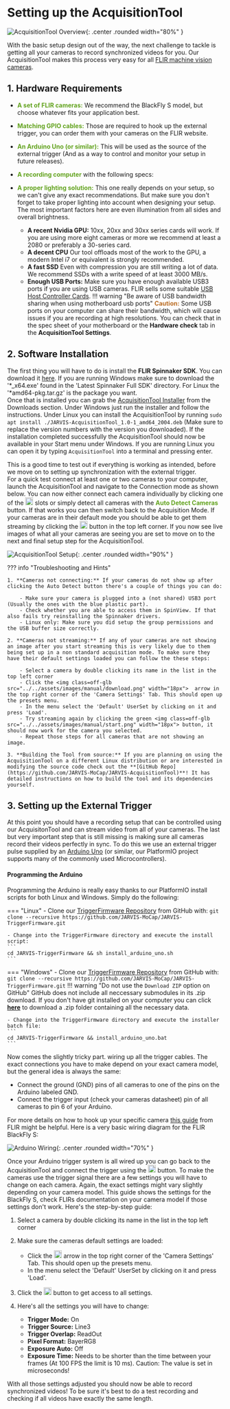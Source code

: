 # Setting up the AcquisitionTool

![AcquisitionTool Overview](../assets/images/manual/JARVIS_AcquisitionTool.png){: .center .rounded width="80%" }


With the basic setup design out of the way, the next challenge to tackle is getting all your cameras to record synchronized videos for you. Our AcquisitionTool makes this process very easy for all [FLIR machine vision cameras](https://www.flir.eu/browse/industrial/machine-vision-cameras/modelselector/).

## 1. Hardware Requirements

- <span style="color:#63a31f">**A set of FLIR cameras:**</span> We recommend the BlackFly S model, but choose whatever fits your application best.
- <span style="color:#63a31f">**Matching GPIO cables:**</span> Those are required to hook up the external trigger, you can order them with your cameras on the FLIR website.
- <span style="color:#63a31f">**An Arduino Uno (or similar):**</span> This will be used as the source of the external trigger (And as a way to control and monitor your setup in future releases).
- <span style="color:#63a31f">**A recording computer**</span> with the following specs:
- <span style="color:#63a31f">**A proper lighting solution:**</span> This one really depends on your setup, so we can't give any exact recommendations. But make sure you don't forget to take proper lighting into account when designing your setup. The most important factors here are even illumination from all sides and overall brightness.

    * **A recent Nvidia GPU:** 10xx, 20xx and 30xx series cards will work. If you are using more eight cameras or more we recommend at least a 2080 or preferably a 30-series card.
    * **A decent CPU** Our tool offloads most of the work to the GPU, a modern Intel i7 or equivalent is strongly recommended.
    * **A fast SSD** Even with compression you are still writing a lot of data. We recommend SSDs with a write speed of at least 3000 MB/s.
    * **Enough USB Ports:** Make sure you have enough available USB3 ports if you are using USB cameras. FLIR sells some suitable [USB Host Controller Cards](https://www.flir.eu/products/usb-3.1-host-controller-card/). 
    !!! warning "Be aware of USB bandwidth sharing when using motherboard usb ports"
        <span style="color:#bb6d24">**Caution:**</span> Some USB ports on your computer can share their bandwidth, which will cause issues if you are recording at high resolutions. You can check that in the spec sheet of your motherboard or the **Hardware check** tab in the **AcquisitionTool Settings**.


## 2. Software Installation

The first thing you will have to do is install the **FLIR Spinnaker SDK**. You can download it [here](https://www.flir.eu/products/spinnaker-sdk/). If you are running Windows make sure to download the '\*_x64.exe' found in the 'Latest Spinnaker Full SDK' directory. For Linux the '\*amd64-pkg.tar.gz' is the package you want.\
Once that is installed you can grab the [AcquisitionTool Installer](https://jarvis-mocap.github.io/jarvis-docs//2021-10-29-downloads.html) from the Downloads section. Under Windows just run the installer and follow the instructions. Under Linux you can install the AcquisitionTool by running `sudo apt install ./JARVIS-AcquisitionTool_1.0-1_amd64_2004.deb` (Make sure to replace the version numbers with the version you downloaded).
If the installation completed successfully the AcquisitionTool should now be available in your Start menu under Windows. If you are running Linux you can open it by typing `AcquisitionTool` into a terminal and pressing enter.

This is a good time to test out if everything is working as intended, before we move on to setting up synchronization with the external trigger.\
For a quick test connect at least one or two cameras to your computer, launch the AcquisitionTool and navigate to the Connection mode as shown below. You can now either connect each camera individually by clicking one of the <img class=off-glb src="../../assets/images/manual/download.png" width="18px"> slots or simply detect all cameras with the <span style="color:#63a31f">**Auto Detect Cameras**</span> button. If that works you can then switch back to the Acquisition Mode. If your cameras are in their default mode you should be able to get them streaming by clicking the <img class=off-glb src="../../assets/images/manual/start.png" width="18px">  button in the top left corner. If you now see live images of what all your cameras are seeing you are set to move on to the next and final setup step for the AcquisitionTool.

![AcquisitionTool Setup](../assets/gifs/manual/AcquisitionSetup.gif){: .center .rounded width="90%" }

??? info "Troubleshooting and Hints"

    1. **Cameras not connecting:** If your cameras do not show up after clicking the Auto Detect button there's a couple of things you can do:
        
        - Make sure your camera is plugged into a (not shared) USB3 port (Usually the ones with the blue plastic part).
        - Check whether you are able to access them in SpinView. If that also fails try reinstalling the Spinnaker drivers.
        - Linux only: Make sure you did setup the group permissions and the USB buffer size correctly.

    2. **Cameras not streaming:** If any of your cameras are not showing an image after you start streaming this is very likely due to them being set up in a non standard acquisition mode. To make sure they have their default settings loaded you can follow the these steps:

        - Select a camera by double clicking its name in the list in the top left corner
        - Click the <img class=off-glb src="../../assets/images/manual/download.png" width="18px">  arrow in the top right corner of the 'Camera Settings' Tab. This should open up the presets menu.
        - In the menu select the 'Default' UserSet by clicking on it and press 'Load'.
        - Try streaming again by clicking the green <img class=off-glb src="../../assets/images/manual/start.png" width="18px"> button, it should now work for the camera you selected.
        - Repeat those steps for all cameras that are not showing an image.

    3. **Building the Tool from source:** If you are planning on using the AcquisitionTool on a different Linux distribution or are interested in modifying the source code check out the **[GitHub Repo](https://github.com/JARVIS-MoCap/JARVIS-AcquisitionTool)**! It has detailed instructions on how to build the tool and its dependencies yourself.


## 3. Setting up the External Trigger

At this point you should have a recording setup that can be controlled using our AcquisitonTool and can stream video from all of your cameras. The last but very important step that is still missing is making sure all cameras record their videos perfectly in sync. To do this we use an external trigger pulse supplied by an [Arduino Uno](https://store.arduino.cc/products/arduino-uno-rev3) (or similar, our PlatformIO project supports many of the commonly used Microcontrollers).

#### Programming the Arduino
Programming the Arduino is really easy thanks to our PlatformIO install scripts for both Linux and Windows. Simply do the following:

=== "Linux"
    - Clone our [TriggerFirmware Repository](https://github.com/JARVIS-MoCap/JARVIS-TriggerFirmware) from GitHub with:
    ```
    git clone --recursive https://github.com/JARVIS-MoCap/JARVIS-TriggerFirmware.git
    ```

    - Change into the TriggerFirmware directory and execute the install script:
    ```
    cd JARVIS-TriggerFirmware && sh install_arduino_uno.sh
    ```

=== "Windows"
    - Clone our [TriggerFirmware Repository](https://github.com/JARVIS-MoCap/JARVIS-TriggerFirmware) from GitHub with:
    ```
    git clone --recursive https://github.com/JARVIS-MoCap/JARVIS-TriggerFirmware.git
    ```
    !!! warning "Do not use the `Download ZIP` option on GitHub"
        GitHub does not include all neccessary submodules in its .zip download. If you don't have git installed on your computer you can click **[here]()** to download a .zip folder containing all the necessary data.

    - Change into the TriggerFirmware directory and execute the installer batch file:
    ```
    cd JARVIS-TriggerFirmware && install_arduino_uno.bat
    ```

Now comes the slightly tricky part. wiring up all the trigger cables. The exact connections you have to make depend on your exact camera model, but the general idea is always the same:

- Connect the ground (GND) pins of all cameras to one of the pins on the Arduino labeled GND.  
- Connect the trigger input (check your cameras datasheet) pin of all cameras to pin 6 of your Arduino.

For more details on how to hook up your specific camera [this guide](https://www.flir.eu/support-center/iis/machine-vision/application-note/configuring-synchronized-capture-with-multiple-cameras/) from FLIR might be helpful. Here is a very basic wiring diagram for the FLIR BlackFly S:

![Arduino Wiring](../assets/images/manual/ArduinoWiring.png){: .center .rounded width="70%" }




Once your Arduino trigger system is all wired up you can go back to the AcquisitionTool and connect the trigger using the <img class=off-glb src="../../assets/images/manual/add_green.png" width="18px"> button. To make the cameras use the trigger signal there are a few settings you will have to change on each camera. Again, the exact settings might vary slightly depending on your camera model. This guide shows the settings for the BlackFly S, check FLIRs documentation on your camera model if those settings don't work. Here's the step-by-step guide:

1. Select a camera by double clicking its name in the list in the top left corner
2. Make sure the cameras default settings are loaded:

    - Click the <img class=off-glb src="../../assets/images/manual/download.png" width="18px"> arrow in the top right corner of the 'Camera Settings' Tab. This should open up the presets menu.
    - In the menu select the 'Default' UserSet by clicking on it and press 'Load'.

3. Click the <img class=off-glb src="../../assets/images/manual/show.png" width="18px"> button to get access to all settings.
4. Here's all the settings you will have to change:

    - **Trigger Mode:** On
    - **Trigger Source:** Line3
    - **Trigger Overlap:** ReadOut
    - **Pixel Format:** BayerRG8
    - **Exposure Auto:** Off
    - **Exposure Time:** Needs to be shorter than the time between your frames (At 100 FPS the limit is 10 ms). Caution: The value is set in microseconds!

With all those settings adjusted you should now be able to record synchronized videos! To be sure it's best to do a test recording and checking if all videos have exactly the same length.
